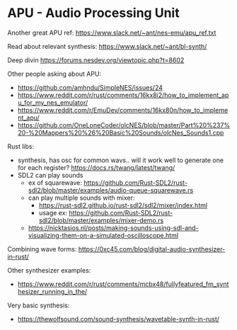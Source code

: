 # APU - Audio Processing Unit

Another great APU ref:
https://www.slack.net/~ant/nes-emu/apu_ref.txt

Read about relevant synthesis:
https://www.slack.net/~ant/bl-synth/

Deep divin
https://forums.nesdev.org/viewtopic.php?t=8602

Other people asking about APU:
- https://github.com/amhndu/SimpleNES/issues/24
- https://www.reddit.com/r/rust/comments/16kx8i2/how_to_implement_apu_for_my_nes_emulator/
- https://www.reddit.com/r/EmuDev/comments/16kx80n/how_to_implement_apu/
- https://github.com/OneLoneCoder/olcNES/blob/master/Part%20%237%20-%20Mappers%20%26%20Basic%20Sounds/olcNes_Sounds1.cpp

Rust libs:

- synthesis, has osc for common wavs.. will it work well to generate one for each register?
https://docs.rs/twang/latest/twang/
- SDL2 can play sounds
  - ex of squarewave: https://github.com/Rust-SDL2/rust-sdl2/blob/master/examples/audio-queue-squarewave.rs
  - can play multiple sounds with mixer:
    - https://rust-sdl2.github.io/rust-sdl2/sdl2/mixer/index.html
    - usage ex: https://github.com/Rust-SDL2/rust-sdl2/blob/master/examples/mixer-demo.rs
  - https://nicktasios.nl/posts/making-sounds-using-sdl-and-visualizing-them-on-a-simulated-oscilloscope.html

Combining wave forms:
https://0xc45.com/blog/digital-audio-synthesizer-in-rust/

Other synthesizer examples:
- https://www.reddit.com/r/rust/comments/mcbx48/fullyfeatured_fm_synthesizer_running_in_the/

Very basic synthesis:
- https://thewolfsound.com/sound-synthesis/wavetable-synth-in-rust/
